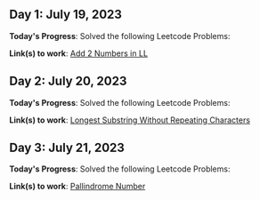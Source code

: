 ## Day 1: July 19, 2023

**Today's Progress**: Solved the following Leetcode Problems:  


**Link(s) to work**: [Add 2 Numbers in LL](https://leetcode.com/problems/add-two-numbers/description/)


## Day 2: July 20, 2023

**Today's Progress**: Solved the following Leetcode Problems:  


**Link(s) to work**: [Longest Substring Without Repeating Characters](https://leetcode.com/problems/longest-substring-without-repeating-characters/description/)

## Day 3: July 21, 2023

**Today's Progress**: Solved the following Leetcode Problems:  


**Link(s) to work**: [Pallindrome Number](https://leetcode.com/problems/longest-substring-without-repeating-characters/description/](https://leetcode.com/problems/palindrome-number)https://leetcode.com/problems/palindrome-number)

